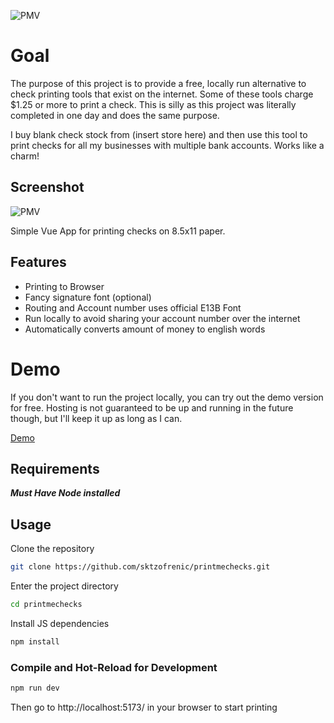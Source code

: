 ![PMV](https://drx-danwins.us-east-1.linodeobjects.com/drx-danwins/pmc_51525a39.png) 

# Goal
The purpose of this project is to provide a free, locally run alternative to check printing tools that exist on the
internet. Some of these tools charge $1.25 or more to print a check. This is silly as this project was literally
completed in one day and does the same purpose. 

I buy blank check stock from (insert store here) and then use this tool to print checks for all my businesses with
multiple bank accounts. Works like a charm!

## Screenshot
![PMV](https://drx-danwins.us-east-1.linodeobjects.com/drx-danwins/pme_bdb244e4.png) 

Simple Vue App for printing checks on 8.5x11 paper.

## Features
* Printing to Browser
* Fancy signature font (optional)
* Routing and Account number uses official E13B Font
* Run locally to avoid sharing your account number over the internet
* Automatically converts amount of money to english words


# Demo
If you don't want to run the project locally, you can try out the demo version for free. Hosting is not guaranteed to be
up and running in the future though, but I'll keep it up as long as I can. 

[Demo](https://printmechecks.tiiny.site/)

## Requirements
***Must Have Node installed***

## Usage

Clone the repository

```sh
git clone https://github.com/sktzofrenic/printmechecks.git
```
Enter the project directory

```sh
cd printmechecks
```
Install JS dependencies

```sh
npm install
```

### Compile and Hot-Reload for Development

```sh
npm run dev
```

Then go to http://localhost:5173/ in your browser to start printing

